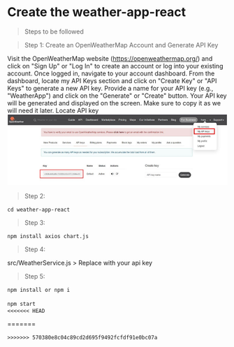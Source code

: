 # Create the weather-app-react
> Steps to be followed

> Step 1: Create an OpenWeatherMap Account and Generate  API Key

Visit the OpenWeatherMap website (https://openweathermap.org/) and click on "Sign Up" or "Log In" to create an account or log into your existing account.
Once logged in, navigate to your account dashboard.
From the dashboard, locate my  API Keys section and click on "Create Key" or "API Keys" to generate a new API key.
Provide a name for your API key (e.g., "WeatherApp") and click on the "Generate" or "Create" button.
Your API key will be generated and displayed on the screen. Make sure to copy it as we will need it later.
Locate  API key![alt text](weatherapp.png)

> Step 2:

```shell
cd weather-app-react
```

>Step 3:

```shell
npm install axios chart.js
```

> Step 4:

src/WeatherService.js > Replace with your api key

> Step 5:
```shell
npm install or npm i

npm start
<<<<<<< HEAD
```
=======
```
>>>>>>> 570380e8c04c89cd2d695f9492fcfdf91e0bc07a
